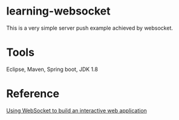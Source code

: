# learning-websocket

This is a very simple server push example achieved by websocket.

# Tools
Eclipse, Maven, Spring boot, JDK 1.8

# Reference
[Using WebSocket to build an interactive web application](https://spring.io/guides/gs/messaging-stomp-websocket/)
